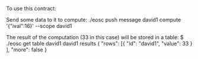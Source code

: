 To use this contract:

Send some data to it to compute:
./eosc push message david1 compute '{"ival":16}' --scope david1

The result of the computation (33 in this case) will be stored in a table:
$ ./eosc get table  david1 david1 results
{
  "rows": [{
      "id": "david1",
      "value": 33
    }
  ],
  "more": false
}

